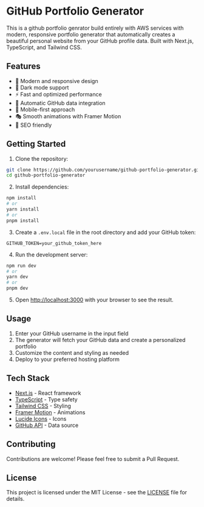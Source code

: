# GitHub Portfolio Generator

This is a github portfolio genrator build entirely with AWS services with  modern, responsive portfolio generator that automatically creates a beautiful personal website from your GitHub profile data. Built with Next.js, TypeScript, and Tailwind CSS.

## Features

- 🎨 Modern and responsive design
- 🌙 Dark mode support
- ⚡ Fast and optimized performance
- 🔄 Automatic GitHub data integration
- 📱 Mobile-first approach
- 🎭 Smooth animations with Framer Motion
- 🎯 SEO friendly

## Getting Started

1. Clone the repository:
```bash
git clone https://github.com/yourusername/github-portfolio-generator.git
cd github-portfolio-generator
```

2. Install dependencies:
```bash
npm install
# or
yarn install
# or
pnpm install
```

3. Create a `.env.local` file in the root directory and add your GitHub token:
```env
GITHUB_TOKEN=your_github_token_here
```

4. Run the development server:
```bash
npm run dev
# or
yarn dev
# or
pnpm dev
```

5. Open [http://localhost:3000](http://localhost:3000) with your browser to see the result.

## Usage

1. Enter your GitHub username in the input field
2. The generator will fetch your GitHub data and create a personalized portfolio
3. Customize the content and styling as needed
4. Deploy to your preferred hosting platform

## Tech Stack

- [Next.js](https://nextjs.org/) - React framework
- [TypeScript](https://www.typescriptlang.org/) - Type safety
- [Tailwind CSS](https://tailwindcss.com/) - Styling
- [Framer Motion](https://www.framer.com/motion/) - Animations
- [Lucide Icons](https://lucide.dev/) - Icons
- [GitHub API](https://docs.github.com/en/rest) - Data source

## Contributing

Contributions are welcome! Please feel free to submit a Pull Request.

## License

This project is licensed under the MIT License - see the [LICENSE](LICENSE) file for details.

